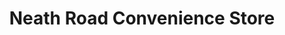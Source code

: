 ---
title: "Neath Road Convenience Store"
url: /bristol/neath-road-convenience-store/
shop: Lebensmittel
---